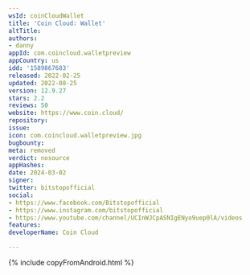 ```yaml
---
wsId: coinCloudWallet
title: 'Coin Cloud: Wallet'
altTitle: 
authors:
- danny
appId: com.coincloud.walletpreview
appCountry: us
idd: '1589867683'
released: 2022-02-25
updated: 2022-08-25
version: 12.9.27
stars: 2.2
reviews: 50
website: https://www.coin.cloud/
repository: 
issue: 
icon: com.coincloud.walletpreview.jpg
bugbounty: 
meta: removed
verdict: nosource
appHashes: 
date: 2024-03-02
signer: 
twitter: bitstopofficial
social:
- https://www.facebook.com/Bitstopofficial
- https://www.instagram.com/bitstopofficial
- https://www.youtube.com/channel/UCInWJCpASNIgENyo9uep0lA/videos
features: 
developerName: Coin Cloud

---
```


{% include copyFromAndroid.html %}
